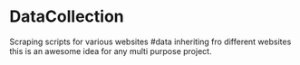 # DataCollection
Scraping scripts for various websites
#data inheriting fro different websites
this is an awesome idea for any multi purpose project.
